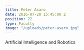 ```yaml
---
title: Peter Asaro
date: 2016-07-20 15:45:00 Z
position: 22
type: Faculty
image: "/uploads/peter-asaro.jpg"
---
```


Artificial Intelligence and Robotics

